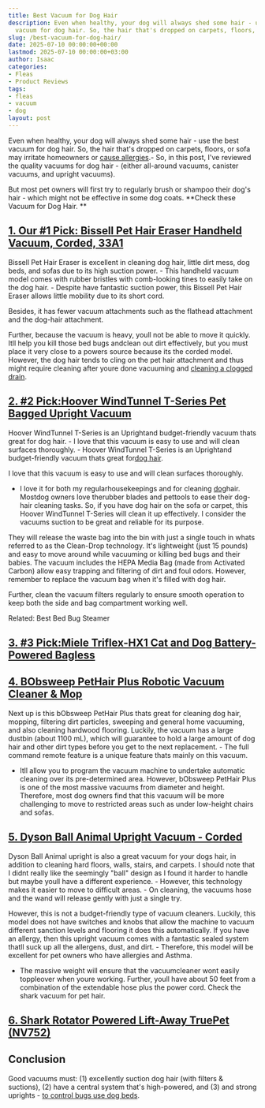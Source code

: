 ```yaml
---
title: Best Vacuum for Dog Hair
description: Even when healthy, your dog will always shed some hair - use the best
  vacuum for dog hair. So, the hair that's dropped on carpets, floors, or sofa may...
slug: /best-vacuum-for-dog-hair/
date: 2025-07-10 00:00:00+00:00
lastmod: 2025-07-10 00:00:00+03:00
author: Isaac
categories:
- Fleas
- Product Reviews
tags:
- fleas
- vacuum
- dog
layout: post
---
```

Even when healthy, your dog will always shed some hair - use the best vacuum for dog hair. So, the hair that's dropped on carpets, floors, or sofa may irritate homeowners or [cause allergies](https://www.aaaai.org/conditions-treatments/allergies/pet-allergy).- So, in this post, I've reviewed the quality vacuums for dog hair - (either all-around vacuums, canister vacuums, and upright vacuums).

But most pet owners will first try to regularly brush or shampoo their dog's hair - which might not be effective in some dog coats. **Check these Vacuum for Dog Hair. **

##  [1. Our #1 Pick: Bissell Pet Hair Eraser Handheld Vacuum, Corded, 33A1](https://www.amazon.com/dp/B001EYFQ28/?tag=p-policy-20)

Bissell Pet Hair Eraser is excellent in cleaning dog hair, little dirt mess, dog beds, and sofas due to its high suction power. - This handheld vacuum model comes with rubber bristles with comb-looking tines to easily take on the dog hair. - Despite have fantastic suction power, this Bissell Pet Hair Eraser allows little mobility due to its short cord.

Besides, it has fewer vacuum attachments such as the flathead attachment and the dog-hair attachment.

Further, because the vacuum is heavy, youll not be able to move it quickly. Itll help you kill those bed bugs andclean out dirt effectively, but you must place it very close to a powers source because its the corded model. However, the dog hair tends to cling on the pet hair attachment and thus might require cleaning after youre done vacuuming and [cleaning a clogged drain](https://pestpolicy.com/best-drain-cleaner//).

##  [2. #2 Pick:Hoover WindTunnel T-Series Pet Bagged Upright Vacuum](https://www.amazon.com/dp/B001304XKE/?tag=p-policy-20)

Hoover WindTunnel T-Series is an Uprightand budget-friendly vacuum thats great for dog hair. - I love that this vacuum is easy to use and will clean surfaces thoroughly. - Hoover WindTunnel T-Series is an Uprightand budget-friendly vacuum thats great for[dog hair](https://pestpolicy.com/can-dog-[fleas](https://pestpolicy.com/best-dog-backpack-carrier-for-hiking/)-transfer-to-humans/).

I love that this vacuum is easy to use and will clean surfaces thoroughly.

- I love it for both my regularhousekeepings and for cleaning [dog](https://pestpolicy.com/best-dog-beds/)hair. Mostdog owners love therubber blades and pettools to ease their dog-hair cleaning tasks. So, if you have dog hair on the sofa or carpet, this Hoover WindTunnel T-Series will clean it up effectively. I consider the vacuums suction to be great and reliable for its purpose.

They will release the waste bag into the bin with just a single touch in whats referred to as the Clean-Drop technology. It's lightweight (just 15 pounds) and easy to move around while vacuuming or killing bed bugs and their babies. The vacuum includes the HEPA Media Bag (made from Activated Carbon) allow easy trapping and filtering of dirt and foul odors. However, remember to replace the vacuum bag when it's filled with dog hair.

Further, clean the vacuum filters regularly to ensure smooth operation to keep both the side and bag compartment working well.

Related: Best Bed Bug Steamer

##  [3. #3 Pick:Miele Triflex-HX1 Cat and Dog Battery-Powered Bagless](https://www.amazon.com/dp/B075S9NZJL/?tag=p-policy-20)

##  [4. BObsweep PetHair Plus Robotic Vacuum Cleaner & Mop](https://www.amazon.com/dp/B01JSSGSY6/?tag=p-policy-20)

Next up is this bObsweep PetHair Plus thats great for cleaning dog hair, mopping, filtering dirt particles, sweeping and general home vacuuming, and also cleaning hardwood flooring. Luckily, the vacuum has a large dustbin (about 1100 mL), which will guarantee to hold a large amount of dog hair and other dirt types before you get to the next replacement. - The full command remote feature is a unique feature thats mainly on this vacuum.

- Itll allow you to program the vacuum machine to undertake automatic cleaning over its pre-determined area. However, bObsweep PetHair Plus is one of the most massive vacuums from diameter and height. Therefore, most dog owners find that this vacuum will be more challenging to move to restricted areas such as under low-height chairs and sofas.

##  [5. Dyson Ball Animal Upright Vacuum - Corded](https://www.amazon.com/dp/B01BGS9JVA/?tag=p-policy-20)

Dyson Ball Animal upright is also a great vacuum for your dogs hair, in addition to cleaning hard floors, walls, stairs, and carpets. I should note that I didnt really like the seemingly "ball" design as I found it harder to handle but maybe youll have a different experience. - However, this technology makes it easier to move to difficult areas. - On cleaning, the vacuums hose and the wand will release gently with just a single try.

However, this is not a budget-friendly type of vacuum cleaners. Luckily, this model does not have switches and knobs that allow the machine to vacuum different sanction levels and flooring it does this automatically. If you have an allergy, then this upright vacuum comes with a fantastic sealed system thatll suck up all the allergens, dust, and dirt. - Therefore, this model will be excellent for pet owners who have allergies and Asthma.

- The massive weight will ensure that the vacuumcleaner wont easily toppleover when youre working. Further, youll have about 50 feet from a combination of the extendable hose plus the power cord. Check the shark vacuum for pet hair.

##  [6. Shark Rotator Powered Lift-Away TruePet (NV752)](https://www.amazon.com/dp/B00X7R1FZ2/?tag=p-policy-20)

##  Conclusion

Good vacuums must: (1) excellently suction dog hair (with filters & suctions), (2) have a central system that's high-powered, and (3) and strong uprights - [to control bugs use dog beds](https://pestpolicy.com/best-dog-beds/).
